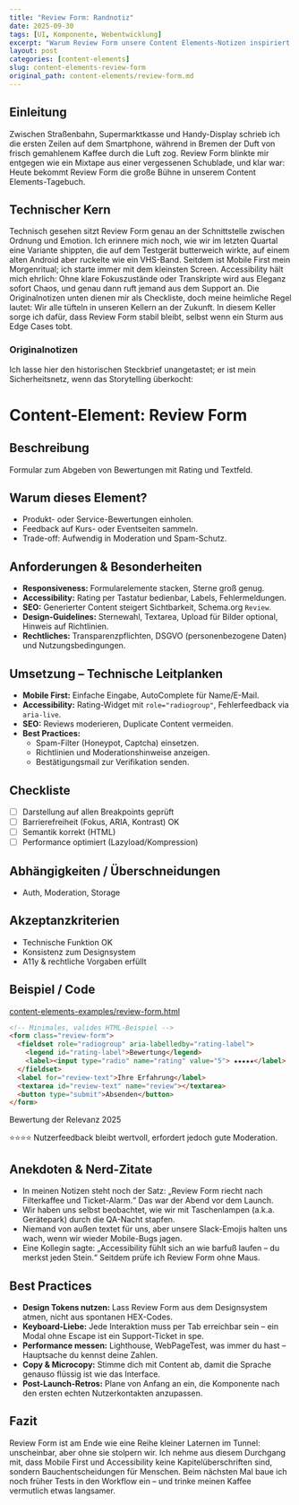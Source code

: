 ```yaml
---
title: "Review Form: Randnotiz"
date: 2025-09-30
tags: [UI, Komponente, Webentwicklung]
excerpt: "Warum Review Form unsere Content Elements-Notizen inspiriert."
layout: post
categories: [content-elements]
slug: content-elements-review-form
original_path: content-elements/review-form.md
---
```


## Einleitung
Zwischen Straßenbahn, Supermarktkasse und Handy-Display schrieb ich die ersten Zeilen auf dem Smartphone, während in Bremen der Duft von frisch gemahlenem Kaffee durch die Luft zog. Review Form blinkte mir entgegen wie ein Mixtape aus einer vergessenen Schublade, und klar war: Heute bekommt Review Form die große Bühne in unserem Content Elements-Tagebuch.

## Technischer Kern
Technisch gesehen sitzt Review Form genau an der Schnittstelle zwischen Ordnung und Emotion. Ich erinnere mich noch, wie wir im letzten Quartal eine Variante shippten, die auf dem Testgerät butterweich wirkte, auf einem alten Android aber ruckelte wie ein VHS-Band. Seitdem ist Mobile First mein Morgenritual; ich starte immer mit dem kleinsten Screen. Accessibility hält mich ehrlich: Ohne klare Fokuszustände oder Transkripte wird aus Eleganz sofort Chaos, und genau dann ruft jemand aus dem Support an. Die Originalnotizen unten dienen mir als Checkliste, doch meine heimliche Regel lautet: Wir alle tüfteln in unseren Kellern an der Zukunft. In diesem Keller sorge ich dafür, dass Review Form stabil bleibt, selbst wenn ein Sturm aus Edge Cases tobt.

### Originalnotizen
Ich lasse hier den historischen Steckbrief unangetastet; er ist mein Sicherheitsnetz, wenn das Storytelling überkocht:
# Content-Element: Review Form

## Beschreibung
Formular zum Abgeben von Bewertungen mit Rating und Textfeld.

## Warum dieses Element?
- Produkt- oder Service-Bewertungen einholen.
- Feedback auf Kurs- oder Eventseiten sammeln.
- Trade-off: Aufwendig in Moderation und Spam-Schutz.

## Anforderungen & Besonderheiten
- **Responsiveness:** Formularelemente stacken, Sterne groß genug.
- **Accessibility:** Rating per Tastatur bedienbar, Labels, Fehlermeldungen.
- **SEO:** Generierter Content steigert Sichtbarkeit, Schema.org `Review`.
- **Design-Guidelines:** Sternewahl, Textarea, Upload für Bilder optional, Hinweis auf Richtlinien.
- **Rechtliches:** Transparenzpflichten, DSGVO (personenbezogene Daten) und Nutzungsbedingungen.

## Umsetzung – Technische Leitplanken
- **Mobile First:** Einfache Eingabe, AutoComplete für Name/E-Mail.
- **Accessibility:** Rating-Widget mit `role="radiogroup"`, Fehlerfeedback via `aria-live`.
- **SEO:** Reviews moderieren, Duplicate Content vermeiden.
- **Best Practices:**
  - Spam-Filter (Honeypot, Captcha) einsetzen.
  - Richtlinien und Moderationshinweise anzeigen.
  - Bestätigungsmail zur Verifikation senden.

## Checkliste
- [ ] Darstellung auf allen Breakpoints geprüft
- [ ] Barrierefreiheit (Fokus, ARIA, Kontrast) OK
- [ ] Semantik korrekt (HTML)
- [ ] Performance optimiert (Lazyload/Kompression)

## Abhängigkeiten / Überschneidungen
- Auth, Moderation, Storage

## Akzeptanzkriterien
- Technische Funktion OK
- Konsistenz zum Designsystem
- A11y & rechtliche Vorgaben erfüllt

## Beispiel / Code
[content-elements-examples/review-form.html](../content-elements-examples/review-form.html)

```html
<!-- Minimales, valides HTML-Beispiel -->
<form class="review-form">
  <fieldset role="radiogroup" aria-labelledby="rating-label">
    <legend id="rating-label">Bewertung</legend>
    <label><input type="radio" name="rating" value="5"> ★★★★★</label>
  </fieldset>
  <label for="review-text">Ihre Erfahrung</label>
  <textarea id="review-text" name="review"></textarea>
  <button type="submit">Absenden</button>
</form>
```

Bewertung der Relevanz 2025

⭐⭐⭐⭐ Nutzerfeedback bleibt wertvoll, erfordert jedoch gute Moderation.

## Anekdoten & Nerd-Zitate
- In meinen Notizen steht noch der Satz: „Review Form riecht nach Filterkaffee und Ticket-Alarm.“ Das war der Abend vor dem Launch.
- Wir haben uns selbst beobachtet, wie wir mit Taschenlampen (a.k.a. Gerätepark) durch die QA-Nacht stapfen.
- Niemand von außen textet für uns, aber unsere Slack-Emojis halten uns wach, wenn wir wieder Mobile-Bugs jagen.
- Eine Kollegin sagte: „Accessibility fühlt sich an wie barfuß laufen – du merkst jeden Stein.“ Seitdem prüfe ich Review Form ohne Maus.

## Best Practices
- **Design Tokens nutzen:** Lass Review Form aus dem Designsystem atmen, nicht aus spontanen HEX-Codes.
- **Keyboard-Liebe:** Jede Interaktion muss per Tab erreichbar sein – ein Modal ohne Escape ist ein Support-Ticket in spe.
- **Performance messen:** Lighthouse, WebPageTest, was immer du hast – Hauptsache du kennst deine Zahlen.
- **Copy & Microcopy:** Stimme dich mit Content ab, damit die Sprache genauso flüssig ist wie das Interface.
- **Post-Launch-Retros:** Plane von Anfang an ein, die Komponente nach den ersten echten Nutzerkontakten anzupassen.

## Fazit
Review Form ist am Ende wie eine Reihe kleiner Laternen im Tunnel: unscheinbar, aber ohne sie stolpern wir. Ich nehme aus diesem Durchgang mit, dass Mobile First und Accessibility keine Kapitelüberschriften sind, sondern Bauchentscheidungen für Menschen. Beim nächsten Mal baue ich noch früher Tests in den Workflow ein – und trinke meinen Kaffee vermutlich etwas langsamer.
